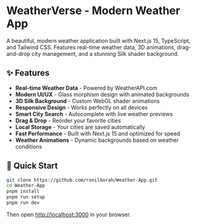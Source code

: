 # WeatherVerse - Modern Weather App

A beautiful, modern weather application built with Next.js 15, TypeScript, and Tailwind CSS. Features real-time weather data, 3D animations, drag-and-drop city management, and a stunning Silk shader background.

## ✨ Features

- **Real-time Weather Data** - Powered by WeatherAPI.com
- **Modern UI/UX** - Glass morphism design with animated backgrounds
- **3D Silk Background** - Custom WebGL shader animations
- **Responsive Design** - Works perfectly on all devices
- **Smart City Search** - Autocomplete with live weather previews
- **Drag & Drop** - Reorder your favorite cities
- **Local Storage** - Your cities are saved automatically
- **Fast Performance** - Built with Next.js 15 and optimized for speed
- **Weather Animations** - Dynamic backgrounds based on weather conditions

## 🚀 Quick Start

```bash
git clone https://github.com/ronilborah/Weather-App.git
cd Weather-App
pnpm install
pnpm run setup
pnpm run dev
```

Then open [http://localhost:3000](http://localhost:3000) in your browser.

